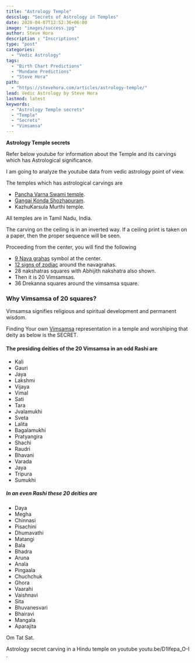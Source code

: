```yaml
---
title: "Astrology Temple"
descslug: "Secrets of Astrology in Temples"
date: 2020-04-07T12:52:36+06:00
image: "images/success.jpg"
author: Steve Hora
description : "Inscriptions"
type: "post"
categories: 
  - "Vedic Astrology"
tags:
  - "Birth Chart Predictions"
  - "Mundane Predictions"
  - "Steve Hora"
path:
  - "https://stevehora.com/articles/astrology-temple/"
lead: Vedic Astrology by Steve Hora
lastmod: latest 
keywords:
  - "Astrology Temple secrets"
  - "Temple"
  - "Secrets"
  - "Vimsamsa"
---
```


**Astrology Temple secrets**

Refer below youtube for information about the Temple and its carvings which has
Astrological significance.

I am going to analyze the youtube data from vedic astrology point of view.

The temples which has astrological carvings are
* [Pancha Varna Swami temple](https://en.wikipedia.org/wiki/Panchavarnaswamy_Temple).
* [Gangai Konda Shozhapuram](https://ariyalur.nic.in/tourist-place/gangaikonda-cholapuram/).
* KazhuKarsula Murthi temple.

All temples are in Tamil Nadu, India.

The carving on the ceiling is in an inverted way. If a ceiling print is taken on a paper, then
the proper sequence will be seen.

Proceeding from the center, you will find the following

* [9 Nava grahas](/articles/nava-grahas/) symbol at the center.
* [12 signs of zodiac](/articles/vedic-astrology-meaning/) around the navagrahas.
* 28 nakshatras squares with Abhijith nakshatra also shown.
* Then it is 20 Vimsamsas.
* 36 Drekanna squares around the vimsamsa square.

### Why Vimsamsa of 20 squares?

 Vimsamsa signifies religious and spiritual development and permanent wisdom.

 Finding Your own [Vimsamsa](https://astrozing.com/vimsamsa-divisional-horoscope-or-varga-birth-chart/) representation in a temple and worshiping that deity as below
 is the SECRET.

#### The presiding deities of the 20 Vimsamsa in an odd Rashi are

* Kali
* Gauri
* Jaya
* Lakshmi
* Vijaya
* Vimal
* Sati
* Tara
* Jvalamukhi
* Sveta
* Lalita
* Bagalamukhi
* Pratyangira
* Shachi
* Raudri
* Bhavani
* Varada
* Jaya
* Tripura
* Sumukhi

##### In an even Rashi these 20 deities are

* Daya
* Megha
* Chinnasi
* Pisachini
* Dhumavathi
* Matangi
* Bala
* Bhadra
* Aruna
* Anala
* Pingaala
* Chuchchuk
* Ghora
* Vaarahi
* Vaishnavi
* Sita
* Bhuvanesvari
* Bhairavi
* Mangala
* Aparajita

Om Tat Sat.

Astrology secret carving in a Hindu temple on youtube youtu.be/D1Ifepa_O-I .